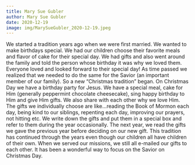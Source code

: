 ```yaml
---
title: Mary Sue Gubler
author: Mary Sue Gubler
date: 2020-12-19
image: img/MarySueGubler_2020-12-19.jpeg
---
```


We started a tradition years ago when we were first married.  We wanted to make birthdays special. We had our children choose their favorite meals and flavor of cake for their special day. We had gifts and also went around the family and told the person whose birthday it was why we loved them. Everyone loved and looked forward to their special day! As time passed we realized that we needed to do the same for the Savior (an important member of our family). So a new “Christmas tradition” began. On Christmas Day we have a birthday party for Jesus.  We have a special meal, cake for Him (generally peppermint chocolate cheesecake), sing happy birthday to Him and give Him gifts.  We also share with each other why we love Him. The gifts we individually choose are like...reading the Book of Mormon each day, being kind to our siblings, repenting each day, improving our prayers, not hitting etc.  We write down the gifts and put them in a special box and refer to them during the year occasionally.  The next year, we read the gifts we gave the previous year before deciding on our new gift.  This tradition has continued through the years even though our children all have children of their own.  When we served our missions, we still all e-mailed our gifts to each other.  It has been a wonderful way to focus on the Savior on Christmas Day.
